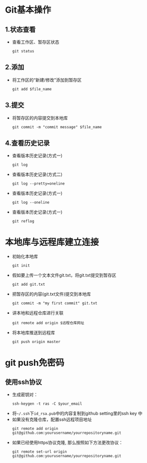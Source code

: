 # Git基本操作
## 1.状态查看
* 查看工作区、暂存区状态

  ```
  git status
  ```

## 2.添加
* 将工作区的“新建/修改”添加到暂存区

  ```
  git add $file_name 
  ```

## 3.提交
* 将暂存区的内容提交到本地库

  ```
  git commit -m "commit message" $file_name
  ```

## 4.查看历史记录
* 查看版本历史记录(方式一)

  ```
  git log
  ```
* 查看版本历史记录(方式二)

  ```
  git log --pretty=oneline
  ```
* 查看版本历史记录(方式一)

  ```
  git log --oneline
  ```
* 查看版本历史记录(方式一)

  ```
  git reflog
  ```

# 本地库与远程库建立连接

- 初始化本地库
  ```
  git init
  ```

- 假如要上传一个文本文件git.txt，将git.txt提交到暂存区
  ```
  git add git.txt
  ```

- 把暂存区的内容(git.txt文件)提交到本地库
  ```
  git commit -m "my first commit" git.txt
  ```

- 讲本地和远程仓库进行关联
  ```
  git remote add origin $远程仓库网址
  ```

- 将本地库推送到远程库
  ```
  git push origin master
  ```

# git push免密码
## 使用ssh协议
- 生成密钥对：
  ```
  ssh-keygen -t ras -C $your_email
  ```
- 将`~/.ssh`下`id_rsa.pub`中的内容复制到github setting里的ssh key 中
- 如果没有克隆仓库，配置ssh远程项目地址
  ```
  git remote add origin git@github.com:yourusername/yourrepositoryname.git
  ```
- 如果已经使用https协议克隆, 那么按照如下方法更改协议：
  ```
  git remote set-url origin git@github.com:yourusername/yourrepositoryname.git
  ```